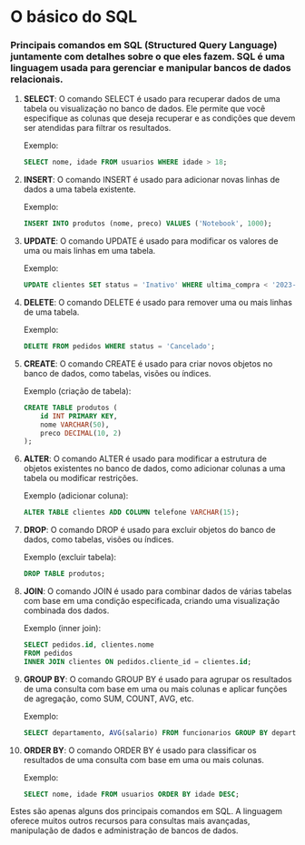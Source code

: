 # O básico do SQL

### Principais comandos em SQL (Structured Query Language) juntamente com detalhes sobre o que eles fazem. SQL é uma linguagem usada para gerenciar e manipular bancos de dados relacionais.

1. **SELECT**: O comando SELECT é usado para recuperar dados de uma tabela ou visualização no banco de dados. Ele permite que você especifique as colunas que deseja recuperar e as condições que devem ser atendidas para filtrar os resultados.

   Exemplo:
   ```sql
   SELECT nome, idade FROM usuarios WHERE idade > 18;
   ```

2. **INSERT**: O comando INSERT é usado para adicionar novas linhas de dados a uma tabela existente.

   Exemplo:
   ```sql
   INSERT INTO produtos (nome, preco) VALUES ('Notebook', 1000);
   ```

3. **UPDATE**: O comando UPDATE é usado para modificar os valores de uma ou mais linhas em uma tabela.

   Exemplo:
   ```sql
   UPDATE clientes SET status = 'Inativo' WHERE ultima_compra < '2023-01-01';
   ```

4. **DELETE**: O comando DELETE é usado para remover uma ou mais linhas de uma tabela.

   Exemplo:
   ```sql
   DELETE FROM pedidos WHERE status = 'Cancelado';
   ```

5. **CREATE**: O comando CREATE é usado para criar novos objetos no banco de dados, como tabelas, visões ou índices.

   Exemplo (criação de tabela):
   ```sql
   CREATE TABLE produtos (
       id INT PRIMARY KEY,
       nome VARCHAR(50),
       preco DECIMAL(10, 2)
   );
   ```

6. **ALTER**: O comando ALTER é usado para modificar a estrutura de objetos existentes no banco de dados, como adicionar colunas a uma tabela ou modificar restrições.

   Exemplo (adicionar coluna):
   ```sql
   ALTER TABLE clientes ADD COLUMN telefone VARCHAR(15);
   ```

7. **DROP**: O comando DROP é usado para excluir objetos do banco de dados, como tabelas, visões ou índices.

   Exemplo (excluir tabela):
   ```sql
   DROP TABLE produtos;
   ```

8. **JOIN**: O comando JOIN é usado para combinar dados de várias tabelas com base em uma condição especificada, criando uma visualização combinada dos dados.

   Exemplo (inner join):
   ```sql
   SELECT pedidos.id, clientes.nome
   FROM pedidos
   INNER JOIN clientes ON pedidos.cliente_id = clientes.id;
   ```

9. **GROUP BY**: O comando GROUP BY é usado para agrupar os resultados de uma consulta com base em uma ou mais colunas e aplicar funções de agregação, como SUM, COUNT, AVG, etc.

   Exemplo:
   ```sql
   SELECT departamento, AVG(salario) FROM funcionarios GROUP BY departamento;
   ```

10. **ORDER BY**: O comando ORDER BY é usado para classificar os resultados de uma consulta com base em uma ou mais colunas.

    Exemplo:
    ```sql
    SELECT nome, idade FROM usuarios ORDER BY idade DESC;
    ```

Estes são apenas alguns dos principais comandos em SQL. A linguagem oferece muitos outros recursos para consultas mais avançadas, manipulação de dados e administração de bancos de dados.
